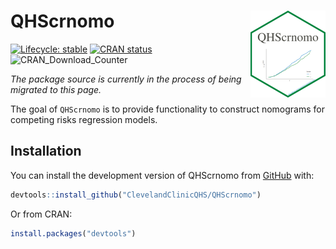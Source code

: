 
<!-- README.md is generated from README.Rmd. Please edit that file -->

# QHScrnomo <img src="man/figures/logo.png" align="right" height="139" />

<!-- badges: start -->

[![Lifecycle:
stable](https://img.shields.io/badge/lifecycle-stable-brightgreen.svg)](https://lifecycle.r-lib.org/articles/stages.html#stable)
[![CRAN
status](https://www.r-pkg.org/badges/version/QHScrnomo)](https://CRAN.R-project.org/package=QHScrnomo)
![CRAN_Download_Counter](http://cranlogs.r-pkg.org/badges/grand-total/QHScrnomo)
<!-- badges: end -->

*The package source is currently in the process of being migrated to
this page.*

The goal of `QHScrnomo` is to provide functionality to construct
nomograms for competing risks regression models.

## Installation

You can install the development version of QHScrnomo from
[GitHub](https://github.com/) with:

``` r
devtools::install_github("ClevelandClinicQHS/QHScrnomo")
```

Or from CRAN:

``` r
install.packages("devtools")
```
